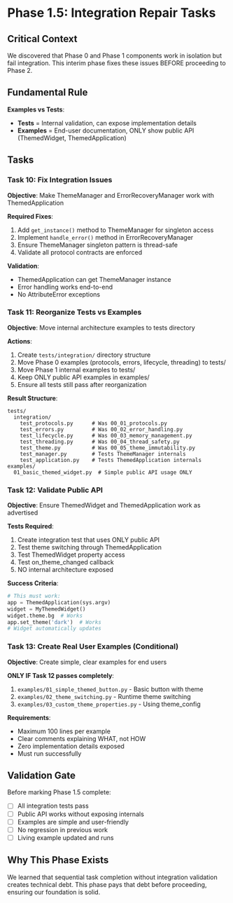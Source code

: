 # Phase 1.5: Integration Repair Tasks

## Critical Context
We discovered that Phase 0 and Phase 1 components work in isolation but fail integration. This interim phase fixes these issues BEFORE proceeding to Phase 2.

## Fundamental Rule
**Examples vs Tests**:
- **Tests** = Internal validation, can expose implementation details
- **Examples** = End-user documentation, ONLY show public API (ThemedWidget, ThemedApplication)

## Tasks

### Task 10: Fix Integration Issues
**Objective**: Make ThemeManager and ErrorRecoveryManager work with ThemedApplication

**Required Fixes**:
1. Add `get_instance()` method to ThemeManager for singleton access
2. Implement `handle_error()` method in ErrorRecoveryManager
3. Ensure ThemeManager singleton pattern is thread-safe
4. Validate all protocol contracts are enforced

**Validation**:
- ThemedApplication can get ThemeManager instance
- Error handling works end-to-end
- No AttributeError exceptions

### Task 11: Reorganize Tests vs Examples
**Objective**: Move internal architecture examples to tests directory

**Actions**:
1. Create `tests/integration/` directory structure
2. Move Phase 0 examples (protocols, errors, lifecycle, threading) to tests/
3. Move Phase 1 internal examples to tests/
4. Keep ONLY public API examples in examples/
5. Ensure all tests still pass after reorganization

**Result Structure**:
```
tests/
  integration/
    test_protocols.py      # Was 00_01_protocols.py
    test_errors.py         # Was 00_02_error_handling.py
    test_lifecycle.py      # Was 00_03_memory_management.py
    test_threading.py      # Was 00_04_thread_safety.py
    test_theme.py          # Was 00_05_theme_immutability.py
    test_manager.py        # Tests ThemeManager internals
    test_application.py    # Tests ThemedApplication internals
examples/
  01_basic_themed_widget.py  # Simple public API usage ONLY
```

### Task 12: Validate Public API
**Objective**: Ensure ThemedWidget and ThemedApplication work as advertised

**Tests Required**:
1. Create integration test that uses ONLY public API
2. Test theme switching through ThemedApplication
3. Test ThemedWidget property access
4. Test on_theme_changed callback
5. NO internal architecture exposed

**Success Criteria**:
```python
# This must work:
app = ThemedApplication(sys.argv)
widget = MyThemedWidget()
widget.theme.bg  # Works
app.set_theme('dark')  # Works
# Widget automatically updates
```

### Task 13: Create Real User Examples (Conditional)
**Objective**: Create simple, clear examples for end users

**ONLY IF Task 12 passes completely**:
1. `examples/01_simple_themed_button.py` - Basic button with theme
2. `examples/02_theme_switching.py` - Runtime theme switching
3. `examples/03_custom_theme_properties.py` - Using theme_config

**Requirements**:
- Maximum 100 lines per example
- Clear comments explaining WHAT, not HOW
- Zero implementation details exposed
- Must run successfully

## Validation Gate
Before marking Phase 1.5 complete:
- [ ] All integration tests pass
- [ ] Public API works without exposing internals
- [ ] Examples are simple and user-friendly
- [ ] No regression in previous work
- [ ] Living example updated and runs

## Why This Phase Exists
We learned that sequential task completion without integration validation creates technical debt. This phase pays that debt before proceeding, ensuring our foundation is solid.